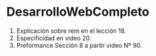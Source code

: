 # DesarrolloWebCompleto
<ol>
<li>Explicación sobre rem en el lección 18.
<li>Especificidad en video 20.
<li>Preformance Sección 8 a partir video Nº 90.
</ol>
